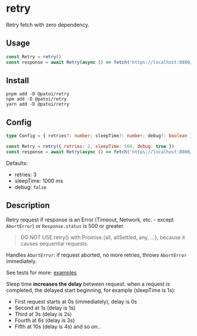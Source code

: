 # retry

Retry fetch with zero dependency.

## Usage

```js
const Retry = retry()
const response = await Retry(async () => fetch('https://localhost:8080/api/200'))
```

## Install

```
pnpm add -D @patoi/retry
npm add -D @patoi/retry
yarn add -D @patoi/retry
```

## Config

```typescript
type Config = { retries?: number; sleepTime?: number; debug?: boolean }
```

```js
const Retry = retry({ retries: 2, sleepTime: 500, debug: true })
const response = await Retry(async () => fetch('https://localhost:8080/api/200'))
```

Defaults:

- retries: 3
- sleepTime: 1000 ms
- debug: `false`

## Description

Retry request if response is an Error (Timeout, Network, etc. - except `AbortError`) or `Response.status` is 500 or greater.

> DO NOT USE retry() with Promise.{all, allSettled, any, ...}, because it causes sequential requests.

Handles `AbortError`: if request aborted, no more retries, throws `AbortError` immediately.

See tests for more: [examples](test.ts)

Sleep time **increases the delay** between request: when a request is completed, the delayed start beginning, for example (sleepTime is 1s):

- First request starts at 0s (immediately), delay is 0s
- Second at 1s (delay is 1s)
- Third at 3s (delay is 2s)
- Fourth at 6s (delay is 3s)
- Fifth at 10s (delay is 4s)
  and so on..
